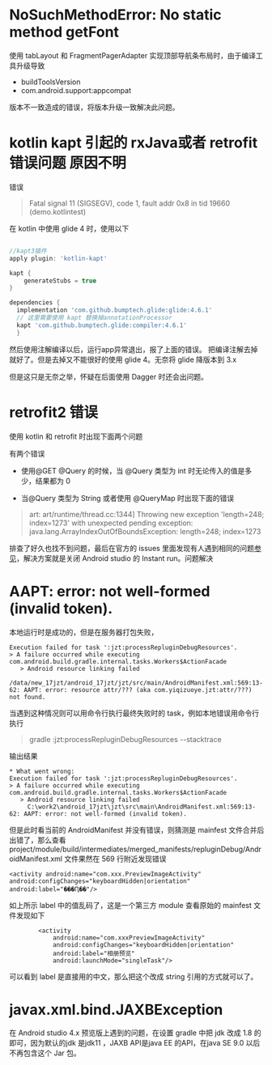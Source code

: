 # NoSuchMethodError: No static method getFont

使用 tabLayout 和 FragmentPagerAdapter 实现顶部导航条布局时，由于编译工具升级导致

- buildToolsVersion
- com.android.support:appcompat

版本不一致造成的错误，将版本升级一致解决此问题。


# kotlin kapt 引起的 rxJava或者 retrofit 错误问题 原因不明

错误
> Fatal signal 11 (SIGSEGV), code 1, fault addr 0x8 in tid 19660 (demo.kotlintest)

在 kotlin 中使用 glide 4 时，使用以下

```gradle

//kapt3插件
apply plugin: 'kotlin-kapt'    

kapt {
    generateStubs = true
}

dependencies {
  implementation 'com.github.bumptech.glide:glide:4.6.1'
  // 这里需要使用 kapt 替换掉annotationProcessor
  kapt 'com.github.bumptech.glide:compiler:4.6.1'
  }

```

然后使用注解编译以后，运行app异常退出，报了上面的错误。 把编译注解去掉就好了。但是去掉又不能很好的使用 glide 4。无奈将 glide 降版本到 3.x

但是这只是无奈之举，怀疑在后面使用 Dagger 时还会出问题。


# retrofit2 错误

使用 kotlin 和 retrofit 时出现下面两个问题

有两个错误

- 使用@GET  @Query 的时候，当 @Query 类型为 int 时无论传入的值是多少，结果都为 0

- 当@Query 类型为 String 或者使用 @QueryMap 时出现下面的错误

> art: art/runtime/thread.cc:1344] Throwing new exception 'length=248; index=1273' with unexpected pending exception: java.lang.ArrayIndexOutOfBoundsException: length=248; index=1273

排查了好久也找不到问题，最后在官方的 issues 里面发现有人遇到相同的问题[参见](https://github.com/square/retrofit/issues/1486)，解决方案就是关闭 Android studio 的 Instant run。问题解决

#  AAPT: error: not well-formed (invalid token).

本地运行时是成功的，但是在服务器打包失败，

```
Execution failed for task ':jzt:processRepluginDebugResources'.
> A failure occurred while executing com.android.build.gradle.internal.tasks.Workers$ActionFacade
   > Android resource linking failed
     /data/new_17jzt/android_17jzt/jzt/src/main/AndroidManifest.xml:569:13-62: AAPT: error: resource attr/??? (aka com.yiqizuoye.jzt:attr/???) not found.
```

当遇到这种情况则可以用命令行执行最终失败时的 task，例如本地错误用命令行执行

> gradle :jzt:processRepluginDebugResources --stacktrace

输出结果

```
* What went wrong:
Execution failed for task ':jzt:processRepluginDebugResources'.
> A failure occurred while executing com.android.build.gradle.internal.tasks.Workers$ActionFacade
   > Android resource linking failed
     C:\work2\android_17jzt\jzt\src\main\AndroidManifest.xml:569:13-62: AAPT: error: not well-formed (invalid token).
```

但是此时看当前的 AndroidManifest 并没有错误，则猜测是 mainfest 文件合并后出错了，那么查看 project/module/build/intermediates/merged_manifests/repluginDebug/AndroidManifest.xml 文件果然在 569 行附近发现错误

```
<activity android:name="com.xxx.PreviewImageActivity" android:configChanges="keyboardHidden|orientation" android:label="���Ԥ��"/>
```

如上所示 label 中的值乱码了，这是一个第三方 module 查看原始的 mainfest 文件发现如下

```
        <activity
            android:name="com.xxxPreviewImageActivity"
            android:configChanges="keyboardHidden|orientation"
            android:label="相册预览"
            android:launchMode="singleTask"/>
```

可以看到 label 是直接用的中文，那么把这个改成 string 引用的方式就可以了。

# javax.xml.bind.JAXBException

在 Android studio 4.x 预览版上遇到的问题，在设置 gradle 中把 jdk 改成 1.8 的即可，因为默认的jdk 是jdk11 ，JAXB API是java EE 的API，在java SE 9.0 以后不再包含这个 Jar 包。
